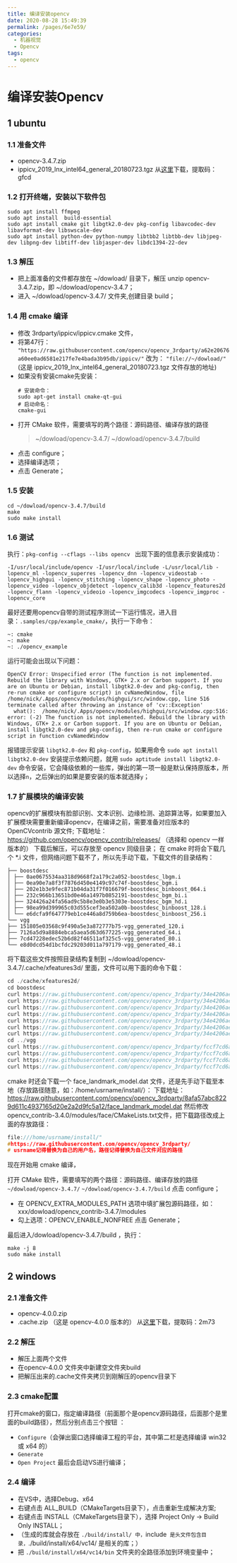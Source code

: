 ```yaml
---
title: 编译安装opencv
date: 2020-08-28 15:49:39
permalink: /pages/6e7e59/
categories: 
  - 机器视觉
  - Opencv
tags: 
  - opencv
---
```

# 编译安装Opencv

## 1 ubuntu

### 1.1 准备文件

- opencv-3.4.7.zip
- ippicv_2019_lnx_intel64_general_20180723.tgz
从[这里](https://pan.baidu.com/s/1WbZHE2EwNO3Z6tz8rkvfLQ)下载，提取码：gfcd

### 1.2 打开终端，安装以下软件包

```shell
sudo apt install ffmpeg
sudo apt install  build-essential
sudo apt install cmake git libgtk2.0-dev pkg-config libavcodec-dev libavformat-dev libswscale-dev  
sudo apt install python-dev python-numpy libtbb2 libtbb-dev libjpeg-dev libpng-dev libtiff-dev libjasper-dev libdc1394-22-dev
```

### 1.3 解压

- 把上面准备的文件都存放在 ~/dowload/ 目录下，解压 unzip opencv-3.4.7.zip，即 ~/dowload/opencv-3.4.7；
- 进入 ~/dowload/opencv-3.4.7/ 文件夹,创建目录 build；

### 1.4 用 cmake 编译

- 修改 3rdparty/ippicv/ippicv.cmake 文件，
- 将第47行：
	`"https://raw.githubusercontent.com/opencv/opencv_3rdparty/a62e20676a60ee0ad6581e217fe7e4bada3b95db/ippicv/"`
	改为：	`"file://~/dowload/"`(这是 ippicv_2019_lnx_intel64_general_20180723.tgz 文件存放的地址)
- 如果没有安装cmake先安装：
	```shell
	# 安装命令：
	sudo apt-get install cmake-qt-gui
	# 启动命名：
	cmake-gui
	```
- 打开 CMake 软件，需要填写的两个路径：源码路径、编译存放的路径
	> ~/dowload/opencv-3.4.7/ 
	> ~/dowload/opencv-3.4.7/build
- 点击 configure；
- 选择编译选项；
- 点击 Generate；

### 1.5 安装

```shell
cd ~/dowload/opencv-3.4.7/build
make 
sudo make install
```

### 1.6 测试

执行：`pkg-config --cflags --libs opencv `
出现下面的信息表示安装成功：
```shell
-I/usr/local/include/opencv -I/usr/local/include -L/usr/local/lib -lopencv_ml -lopencv_superres -lopencv_dnn -lopencv_videostab -lopencv_highgui -lopencv_stitching -lopencv_shape -lopencv_photo -lopencv_video -lopencv_objdetect -lopencv_calib3d -lopencv_features2d -lopencv_flann -lopencv_videoio -lopencv_imgcodecs -lopencv_imgproc -lopencv_core
```

最好还要用opencv自带的测试程序测试一下运行情况，进入目录：`.samples/cpp/example_cmake/`，执行一下命令：
```shell
~: cmake
~: make
~: ./opencv_example
```
运行可能会出现以下问题：
```shell
OpenCV Error: Unspecified error (The function is not implemented. Rebuild the library with Windows, GTK+ 2.x or Carbon support. If you are on Ubuntu or Debian, install libgtk2.0-dev and pkg-config, then re-run cmake or configure script) in cvNamedWindow, file /home/nick/.Apps/opencv/modules/highgui/src/window.cpp, line 516
terminate called after throwing an instance of 'cv::Exception'
  what():  /home/nick/.Apps/opencv/modules/highgui/src/window.cpp:516: error: (-2) The function is not implemented. Rebuild the library with Windows, GTK+ 2.x or Carbon support. If you are on Ubuntu or Debian, install libgtk2.0-dev and pkg-config, then re-run cmake or configure script in function cvNamedWindow
```
报错提示安装 `libgtk2.0-dev` 和 `pkg-config`，如果用命令 `sudo apt install libgtk2.0-dev` 安装提示依赖问题，就用 `sudo aptitude install libgtk2.0-dev` 命令安装，它会降级依赖的一些库，弹出的第一项一般是默认保持原版本，所以选择`n`，之后弹出的如果是要安装的版本就选择`y`；

### 1.7 扩展模块的编译安装
opencv的扩展模块有脸部识别、文本识别、边缘检测、追踪算法等，如果要加入扩展模块需要重新编译opencv，在编译之前，需要准备对应版本的 OpenCVcontrib 源文件;
下载地址：https://github.com/opencv/opencv_contrib/releases/</a> （选择和 opencv 一样版本的）
下载后解压，可以存放至 opencv 同级目录；
在 cmake 时将会下载几个 *.i 文件，但网络问题下载不了，所以先手动下载，下载文件的目录结构：
```
├── boostdesc
│ ├── 0ae0675534aa318d9668f2a179c2a052-boostdesc_lbgm.i
│ ├── 0ea90e7a8f3f7876d450e4149c97c74f-boostdesc_bgm.i
│ ├── 202e1b3e9fec871b04da31f7f016679f-boostdesc_binboost_064.i
│ ├── 232c966b13651bd0e46a1497b0852191-boostdesc_bgm_bi.i
│ ├── 324426a24fa56ad9c5b8e3e0b3e5303e-boostdesc_bgm_hd.i
│ ├── 98ea99d399965c03d555cef3ea502a0b-boostdesc_binboost_128.i
│ └── e6dcfa9f647779eb1ce446a8d759b6ea-boostdesc_binboost_256.i
└── vgg
├── 151805e03568c9f490a5e3a872777b75-vgg_generated_120.i
├── 7126a5d9a8884ebca5aea5d63d677225-vgg_generated_64.i
├── 7cd47228edec52b6d82f46511af325c5-vgg_generated_80.i
└── e8d0dcd54d1bcfdc29203d011a797179-vgg_generated_48.i
```
将下载这些文件按照目录结构复制到 ~/dowload/opencv-3.4.7/.cache/xfeatures3d/ 里面，文件可以用下面的命令下载：</p>
```c
cd ./cache/xfeatures2d/
cd boostdesc
curl https://raw.githubusercontent.com/opencv/opencv_3rdparty/34e4206aef44d50e6bbcd0ab06354b52e7466d26/boostdesc_lbgm.i > 0ae0675534aa318d9668f2a179c2a052-boostdesc_lbgm.i
curl https://raw.githubusercontent.com/opencv/opencv_3rdparty/34e4206aef44d50e6bbcd0ab06354b52e7466d26/boostdesc_binboost_256.i > e6dcfa9f647779eb1ce446a8d759b6ea-boostdesc_binboost_256.i
curl https://raw.githubusercontent.com/opencv/opencv_3rdparty/34e4206aef44d50e6bbcd0ab06354b52e7466d26/boostdesc_binboost_128.i > 98ea99d399965c03d555cef3ea502a0b-boostdesc_binboost_128.i
curl https://raw.githubusercontent.com/opencv/opencv_3rdparty/34e4206aef44d50e6bbcd0ab06354b52e7466d26/boostdesc_binboost_064.i > 202e1b3e9fec871b04da31f7f016679f-boostdesc_binboost_064.i
curl https://raw.githubusercontent.com/opencv/opencv_3rdparty/34e4206aef44d50e6bbcd0ab06354b52e7466d26/boostdesc_bgm_hd.i > 324426a24fa56ad9c5b8e3e0b3e5303e-boostdesc_bgm_hd.i
curl https://raw.githubusercontent.com/opencv/opencv_3rdparty/34e4206aef44d50e6bbcd0ab06354b52e7466d26/boostdesc_bgm_bi.i > 232c966b13651bd0e46a1497b0852191-boostdesc_bgm_bi.i
curl https://raw.githubusercontent.com/opencv/opencv_3rdparty/34e4206aef44d50e6bbcd0ab06354b52e7466d26/boostdesc_bgm.i > 0ea90e7a8f3f7876d450e4149c97c74f-boostdesc_bgm.i
cd ../vgg
curl https://raw.githubusercontent.com/opencv/opencv_3rdparty/fccf7cd6a4b12079f73bbfb21745f9babcd4eb1d/vgg_generated_120.i > 151805e03568c9f490a5e3a872777b75-vgg_generated_120.i
curl https://raw.githubusercontent.com/opencv/opencv_3rdparty/fccf7cd6a4b12079f73bbfb21745f9babcd4eb1d/vgg_generated_64.i > 7126a5d9a8884ebca5aea5d63d677225-vgg_generated_64.i
curl https://raw.githubusercontent.com/opencv/opencv_3rdparty/fccf7cd6a4b12079f73bbfb21745f9babcd4eb1d/vgg_generated_48.i > e8d0dcd54d1bcfdc29203d011a797179-vgg_generated_48.i
curl https://raw.githubusercontent.com/opencv/opencv_3rdparty/fccf7cd6a4b12079f73bbfb21745f9babcd4eb1d/vgg_generated_80.i > 7cd47228edec52b6d82f46511af325c5-vgg_generated_80.i
```
cmake 时还会下载一个 face_landmark_model.dat 文件，还是先手动下载至本地（存放路径随意，如：/home/usrname/install/）：
下载地址：
https://raw.githubusercontent.com/opencv/opencv_3rdparty/8afa57abc8229d611c4937165d20e2a2d9fc5a12/face_landmark_model.dat
然后修改opencv_contrib-3.4.0/modules/face/CMakeLists.txt文件，把下载路径改成上面的存放路径：
```c
file:///home/usrname/install/"
#https://raw.githubusercontent.com/opencv/opencv_3rdparty/
# usrname记得替换为自己的用户名，路径记得替换为自己文件对应的路径
```
现在开始用 cmake 编译，

打开 CMake 软件，需要填写的两个路径：源码路径、编译存放的路径
`~/dowload/opencv-3.4.7/`
`~/dowload/opencv-3.4.7/build`
点击 configure；

- 在 OPENCV_EXTRA_MODULES_PATH 选项中填扩展包源码路径，如：xxx/dowload/opencv_contrib-3.4.7/modules
- 勾上选项：OPENCV_ENABLE_NONFREE
点击 Generate；

最后进入/dowload/opencv-3.4.7/build ，执行：
```
make -j 8
sudo make install
```

## 2 windows
### 2.1 准备文件
 - opencv-4.0.0.zip
 - .cache.zip （这是 opencv-4.0.0 版本的）
从[这里](https://pan.baidu.com/s/1VE86P8F3gtjOwninl6SKWw)下载，提取码：2m73 

### 2.2 解压
- 解压上面两个文件
- 在opencv-4.0.0 文件夹中新建空文件夹build
- 把解压出来的.cache文件夹拷贝到刚解压的opencv目录下

### 2.3 cmake配置
打开cmake的窗口，指定编译路径（前面那个是opencv源码路径，后面那个是里面的build路径），然后分别点击三个按钮 ：
- `Configure`（会弹出窗口选择编译工程的平台，其中第二栏是选择编译 win32 或 x64 的）
- `Generate`
- `Open Project`
最后会启动VS进行编译；
### 2.4 编译
- 在VS中，选择Debug、x64
- 右键点击 ALL_BUILD（CMakeTargets目录下），点击重新生成解决方案;
- 右键点击 INSTALL（CMakeTargets目录下），选择 Project Only -> Build Only INSTALL；
- （生成的库就会存放在 `./build/install/ 中，`include` 是头文件包含目录，`./build/install/x64/vc14/ 是相关的库；）
- 把 `./build/install/x64/vc14/bin` 文件夹的全路径添加到环境变量中；